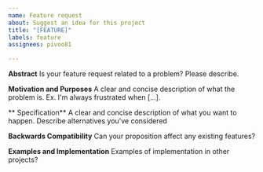 ```yaml
---
name: Feature request
about: Suggest an idea for this project
title: "[FEATURE]"
labels: feature
assignees: pivoo81

---
```


**Аbstract**
Is your feature request related to a problem? Please describe.

**Motivation and Purposes**
A clear and concise description of what the problem is. Ex. I'm always frustrated when [...].

** Specification**
A clear and concise description of what you want to happen. Describe alternatives you've considered

**Backwards Compatibility**
Can your proposition affect any existing features?

**Examples and Implementation**
Examples of implementation in other projects?
